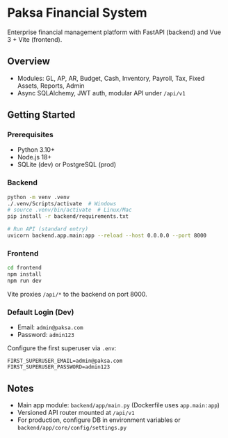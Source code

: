 # Paksa Financial System

Enterprise financial management platform with FastAPI (backend) and Vue 3 + Vite (frontend).

## Overview
- Modules: GL, AP, AR, Budget, Cash, Inventory, Payroll, Tax, Fixed Assets, Reports, Admin
- Async SQLAlchemy, JWT auth, modular API under `/api/v1`

## Getting Started

### Prerequisites
- Python 3.10+
- Node.js 18+
- SQLite (dev) or PostgreSQL (prod)

### Backend
```bash
python -m venv .venv
./.venv/Scripts/activate  # Windows
# source .venv/bin/activate  # Linux/Mac
pip install -r backend/requirements.txt

# Run API (standard entry)
uvicorn backend.app.main:app --reload --host 0.0.0.0 --port 8000
```

### Frontend
```bash
cd frontend
npm install
npm run dev
```

Vite proxies `/api/*` to the backend on port 8000.

### Default Login (Dev)
- Email: `admin@paksa.com`
- Password: `admin123`

Configure the first superuser via `.env`:
```
FIRST_SUPERUSER_EMAIL=admin@paksa.com
FIRST_SUPERUSER_PASSWORD=admin123
```

## Notes
- Main app module: `backend/app/main.py` (Dockerfile uses `app.main:app`)
- Versioned API router mounted at `/api/v1`
- For production, configure DB in environment variables or `backend/app/core/config/settings.py`

